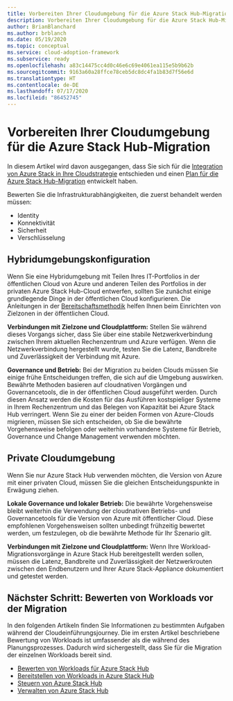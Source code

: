```yaml
---
title: Vorbereiten Ihrer Cloudumgebung für die Azure Stack Hub-Migration
description: Vorbereiten Ihrer Cloudumgebung für die Azure Stack Hub-Migration
author: BrianBlanchard
ms.author: brblanch
ms.date: 05/19/2020
ms.topic: conceptual
ms.service: cloud-adoption-framework
ms.subservice: ready
ms.openlocfilehash: a83c14475cc4d0c46e6c69e4061ea115e5b9b62b
ms.sourcegitcommit: 9163a60a28ffce78ceb5dc8dc4fa1b83d7f56e6d
ms.translationtype: HT
ms.contentlocale: de-DE
ms.lasthandoff: 07/17/2020
ms.locfileid: "86452745"
---
```

# <a name="ready-your-cloud-environment-for-azure-stack-hub-migration"></a>Vorbereiten Ihrer Cloudumgebung für die Azure Stack Hub-Migration

In diesem Artikel wird davon ausgegangen, dass Sie sich für die [Integration von Azure Stack in Ihre Cloudstrategie](./index.md) entschieden und einen [Plan für die Azure Stack Hub-Migration](./plan.md) entwickelt haben.

Bewerten Sie die Infrastrukturabhängigkeiten, die zuerst behandelt werden müssen:

- Identity
- Konnektivität
- Sicherheit
- Verschlüsselung

## <a name="hybrid-environment-configuration"></a>Hybridumgebungskonfiguration

Wenn Sie eine Hybridumgebung mit Teilen Ihres IT-Portfolios in der öffentlichen Cloud von Azure und anderen Teilen des Portfolios in der privaten Azure Stack Hub-Cloud entwerfen, sollten Sie zunächst einige grundlegende Dinge in der öffentlichen Cloud konfigurieren. Die Anleitungen in der [Bereitschaftsmethodik](../../ready/index.md) helfen Ihnen beim Einrichten von Zielzonen in der öffentlichen Cloud.

**Verbindungen mit Zielzone und Cloudplattform:** Stellen Sie während dieses Vorgangs sicher, dass Sie über eine stabile Netzwerkverbindung zwischen Ihrem aktuellen Rechenzentrum und Azure verfügen. Wenn die Netzwerkverbindung hergestellt wurde, testen Sie die Latenz, Bandbreite und Zuverlässigkeit der Verbindung mit Azure.

**Governance und Betrieb:** Bei der Migration zu beiden Clouds müssen Sie einige frühe Entscheidungen treffen, die sich auf die Umgebung auswirken. Bewährte Methoden basieren auf cloudnativen Vorgängen und Governancetools, die in der öffentlichen Cloud ausgeführt werden. Durch diesen Ansatz werden die Kosten für das Ausführen kostspieliger Systeme in Ihrem Rechenzentrum und das Belegen von Kapazität bei Azure Stack Hub verringert. Wenn Sie zu einer der beiden Formen von Azure-Clouds migrieren, müssen Sie sich entscheiden, ob Sie die bewährte Vorgehensweise befolgen oder weiterhin vorhandene Systeme für Betrieb, Governance und Change Management verwenden möchten.

## <a name="private-cloud-environment"></a>Private Cloudumgebung

Wenn Sie nur Azure Stack Hub verwenden möchten, die Version von Azure mit einer privaten Cloud, müssen Sie die gleichen Entscheidungspunkte in Erwägung ziehen.

**Lokale Governance und lokaler Betrieb:** Die bewährte Vorgehensweise bleibt weiterhin die Verwendung der cloudnativen Betriebs- und Governancetools für die Version von Azure mit öffentlicher Cloud. Diese empfohlenen Vorgehensweisen sollten unbedingt frühzeitig bewertet werden, um festzulegen, ob die bewährte Methode für Ihr Szenario gilt.

**Verbindungen mit Zielzone und Cloudplattform:** Wenn Ihre Workload-Migrationsvorgänge in Azure Stack Hub bereitgestellt werden sollen, müssen die Latenz, Bandbreite und Zuverlässigkeit der Netzwerkrouten zwischen den Endbenutzern und Ihrer Azure Stack-Appliance dokumentiert und getestet werden.

## <a name="next-step-assess-workloads-before-migration"></a>Nächster Schritt: Bewerten von Workloads vor der Migration

In den folgenden Artikeln finden Sie Informationen zu bestimmten Aufgaben während der Cloudeinführungsjourney. Die im ersten Artikel beschriebene Bewertung von Workloads ist umfassender als die während des Planungsprozesses. Dadurch wird sichergestellt, dass Sie für die Migration der einzelnen Workloads bereit sind.

- [Bewerten von Workloads für Azure Stack Hub](./migrate-assess.md)
- [Bereitstellen von Workloads in Azure Stack Hub](./migrate-deploy.md)
- [Steuern von Azure Stack Hub](./govern.md)
- [Verwalten von Azure Stack Hub](./manage.md)
